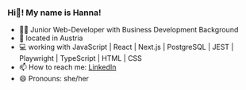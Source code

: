 ### Hi👋! My name is Hanna! 


- 👩‍💻 Junior Web-Developer with Business Development Background
- 📍 located in Austria
- 💻 working with JavaScript | React | Next.js | PostgreSQL | JEST | Playwright | TypeScript | HTML | CSS
- 📫 How to reach me:  [LinkedIn](https://www.linkedin.com/in/hannazhalianiuk/)
- 😄 Pronouns: she/her


